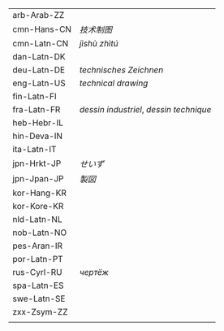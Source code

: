 | | |
|-|-|
| arb-Arab-ZZ |  |
| cmn-Hans-CN | _技术制图_ |
| cmn-Latn-CN | _jìshù zhìtú_ |
| dan-Latn-DK |  |
| deu-Latn-DE | _technisches Zeichnen_ |
| eng-Latn-US | _technical drawing_ |
| fin-Latn-FI |  |
| fra-Latn-FR | _dessin industriel_, _dessin technique_ |
| heb-Hebr-IL |  |
| hin-Deva-IN |  |
| ita-Latn-IT |  |
| jpn-Hrkt-JP | _せいず_ |
| jpn-Jpan-JP | _製図_ |
| kor-Hang-KR |  |
| kor-Kore-KR |  |
| nld-Latn-NL |  |
| nob-Latn-NO |  |
| pes-Aran-IR |  |
| por-Latn-PT |  |
| rus-Cyrl-RU | _чертёж_ |
| spa-Latn-ES |  |
| swe-Latn-SE |  |
| zxx-Zsym-ZZ |  |
|  |  |